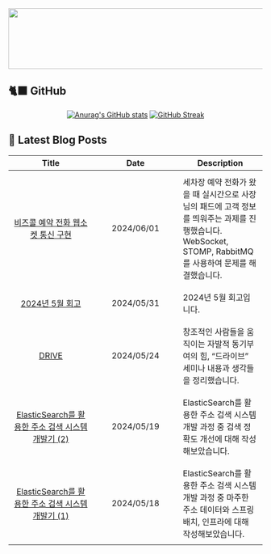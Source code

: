 
<a href="https://github.com/shkisme/gitanimals">
  <img src="https://render.gitanimals.org/lines/shkisme?pet-id=855" width="1000" height="120"/>
</a>

## 🐈‍⬛ GitHub

<div align = "center">
  
[![Anurag's GitHub stats](https://github-readme-stats.vercel.app/api?username=shkisme&rank_icon=github&include_all_commits=true&count_private=true&show_icons=true&theme=shades-of-purple&show=reviews,discussions_started,discussions_answered,prs_merged,prs_merged_percentage)](https://github.com/anuraghazra/github-readme-stats) 
[![GitHub Streak](https://streak-stats.demolab.com?user=shkisme&theme=shades-of-purple&card_width=350)](https://git.io/streak-stats)  
</div>

## 📝 Latest Blog Posts

<table style="width: 100%; text-align: center;"><thead>
<tr>
    <th>Title</th>
    <th>Date</th>
    <th>Description</th>
</tr>
</thead><tbody>
<tr>
        <td style="width: 33%; padding: 10px;">
            <a href="https://shkisme.vercel.app/washcar-bizcall-websocket">비즈콜 예약 전화 웹소켓 통신 구현</a>
        </td>
        <td style="width: 33%; padding: 10px;">2024/06/01</td>
        <td style="width: 33%; padding: 10px; text-align: left;">세차장 예약 전화가 왔을 때 실시간으로 사장님의 패드에 고객 정보를 띄워주는 과제를 진행했습니다. WebSocket, STOMP, RabbitMQ를 사용하여 문제를 해결했습니다.</td>
    </tr>
    <tr>
        <td style="width: 33%; padding: 10px;">
            <a href="https://shkisme.vercel.app/2024-05-log">2024년 5월 회고</a>
        </td>
        <td style="width: 33%; padding: 10px;">2024/05/31</td>
        <td style="width: 33%; padding: 10px; text-align: left;">2024년 5월 회고입니다.</td>
    </tr>
    <tr>
        <td style="width: 33%; padding: 10px;">
            <a href="https://shkisme.vercel.app/drive">DRIVE</a>
        </td>
        <td style="width: 33%; padding: 10px;">2024/05/24</td>
        <td style="width: 33%; padding: 10px; text-align: left;">창조적인 사람들을 움직이는 자발적 동기부여의 힘, “드라이브” 세미나 내용과 생각들을 정리했습니다.</td>
    </tr>
    <tr>
        <td style="width: 33%; padding: 10px;">
            <a href="https://shkisme.vercel.app/ElasticSearch-Juso-Search-2">ElasticSearch를 활용한 주소 검색 시스템 개발기 (2)</a>
        </td>
        <td style="width: 33%; padding: 10px;">2024/05/19</td>
        <td style="width: 33%; padding: 10px; text-align: left;">ElasticSearch를 활용한 주소 검색 시스템 개발 과정 중 검색 정확도 개선에 대해 작성해보았습니다.</td>
    </tr>
    <tr>
        <td style="width: 33%; padding: 10px;">
            <a href="https://shkisme.vercel.app/ElasticSearch-Juso-Search-1">ElasticSearch를 활용한 주소 검색 시스템 개발기 (1)</a>
        </td>
        <td style="width: 33%; padding: 10px;">2024/05/18</td>
        <td style="width: 33%; padding: 10px; text-align: left;">ElasticSearch를 활용한 주소 검색 시스템 개발 과정 중 마주한 주소 데이터와 스프링배치, 인프라에 대해 작성해보았습니다.</td>
    </tr>
    </tbody></table>
